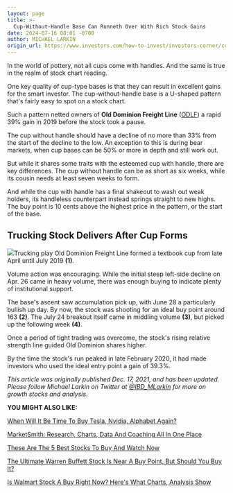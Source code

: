 ```yaml
---
layout: page
title: >-
  Cup-Without-Handle Base Can Runneth Over With Rich Stock Gains
date: 2024-07-16 08:01 -0700
author: MICHAEL LARKIN
origin_url: https://www.investors.com/how-to-invest/investors-corner/cup-without-handle-base-can-runneth-over-with-rich-stock-chart-gains/
---
```


In the world of pottery, not all cups come with handles. And the same is true in the realm of stock chart reading.

One key quality of cup-type bases is that they can result in excellent gains for the smart investor. The cup-without-handle base is a U-shaped pattern that's fairly easy to spot on a stock chart.

Such a pattern netted owners of **Old Dominion Freight Line** ([ODLF](https://research.investors.com/quote.aspx?symbol=ODLF)) a rapid 39% gain in 2019 before the stock took a pause.

The cup without handle should have a decline of no more than 33% from the start of the decline to the low. An exception to this is during bear markets, when cup bases can be 50% or more in depth and still work out.

But while it shares some traits with the esteemed cup with handle, there are key differences. The cup without handle can be as short as six weeks, while its cousin needs at least seven weeks to form.

And while the cup with handle has a final shakeout to wash out weak holders, its handleless counterpart instead springs straight to new highs. The buy point is 10 cents above the highest price in the pattern, or the start of the base.

## Trucking Stock Delivers After Cup Forms

![](https://www.investors.com/wp-content/uploads/2021/12/IC_122021-279x300.jpg)Trucking play Old Dominion Freight Line formed a textbook cup from late April until July 2019 **(1)**.

Volume action was encouraging. While the initial steep left-side decline on Apr. 26 came in heavy volume, there was enough buying to indicate plenty of institutional support.

The base's ascent saw accumulation pick up, with June 28 a particularly bullish up day. By now, the stock was shooting for an ideal buy point around 163 **(2)**. The July 24 breakout itself came in middling volume **(3)**, but picked up the following week **(4)**.

Once a period of tight trading was overcome, the stock's rising relative strength line guided Old Dominion shares higher.

By the time the stock's run peaked in late February 2020, it had made investors who used the ideal entry point a gain of 39.3%.

_This article was originally published Dec. 17, 2021, and has been updated. Please follow Michael Larkin on Twitter at [@IBD_MLarkin](https://twitter.com/IBD_MLarkin) for more on growth stocks and analysis._

**YOU MIGHT ALSO LIKE:**

[When Will It Be Time To Buy Tesla, Nvidia, Alphabet Again?](https://www.investors.com/research/how-to-find-the-best-stocks-to-buy/tesla-stock-nvidia-microsoft-googl-face-pressure-in-stock-market-correction/)

[MarketSmith: Research, Charts, Data And Coaching All In One Place](https://www.investors.com/product/marketsmith/)

[These Are The 5 Best Stocks To Buy And Watch Now](https://www.investors.com/research/best-stocks-to-buy-now/)

[The Ultimate Warren Buffett Stock Is Near A Buy Point, But Should You Buy It?](https://www.investors.com/research/berkshire-hathaway-stock-buy-now-warren-buffett-stock/)

[Is Walmart Stock A Buy Right Now? Here's What Charts, Analysis Show](https://www.investors.com/research/walmart-stock-good-buy/)
